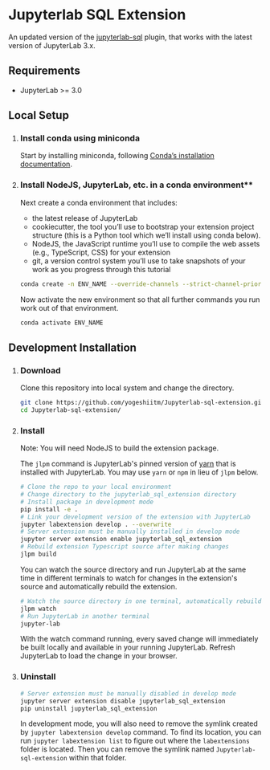 # Jupyterlab SQL Extension


An updated version of the [jupyterlab-sql](https://github.com/pbugnion/jupyterlab-sql) plugin, that works with the latest version of JupyterLab 3.x.


## Requirements

- JupyterLab >= 3.0


## Local Setup

1. ### Install conda using miniconda
   Start by installing miniconda, following [Conda’s installation documentation](https://docs.conda.io/projects/conda/en/latest/user-guide/install/index.html).

2. ### Install NodeJS, JupyterLab, etc. in a conda environment**

    Next create a conda environment that includes:
    - the latest release of JupyterLab
    - cookiecutter, the tool you’ll use to bootstrap your extension project structure (this is a Python tool which we’ll install using conda below).
    - NodeJS, the JavaScript runtime you’ll use to compile the web assets (e.g., TypeScript, CSS) for your extension
    - git, a version control system you’ll use to take snapshots of your work as you progress through this tutorial


    ```bash
    conda create -n ENV_NAME --override-channels --strict-channel-priority -c conda-forge -c nodefaults jupyterlab=3 cookiecutter nodejs jupyter-packaging git
    ```

    Now activate the new environment so that all further commands you run work out of that environment.

    ```bash
    conda activate ENV_NAME
    ```

## Development Installation

1. ### Download
    Clone this repository into local system and change the directory.

    ```bash
    git clone https://github.com/yogeshiitm/Jupyterlab-sql-extension.git
    cd Jupyterlab-sql-extension/
    ```

2. ### Install

    Note: You will need NodeJS to build the extension package.

    The `jlpm` command is JupyterLab's pinned version of
    [yarn](https://yarnpkg.com/) that is installed with JupyterLab. You may use
    `yarn` or `npm` in lieu of `jlpm` below.

    ```bash
    # Clone the repo to your local environment
    # Change directory to the jupyterlab_sql_extension directory
    # Install package in development mode
    pip install -e .
    # Link your development version of the extension with JupyterLab
    jupyter labextension develop . --overwrite
    # Server extension must be manually installed in develop mode
    jupyter server extension enable jupyterlab_sql_extension
    # Rebuild extension Typescript source after making changes
    jlpm build
    ```

    You can watch the source directory and run JupyterLab at the same time in different terminals to watch for changes in the extension's source and automatically rebuild the extension.

    ```bash
    # Watch the source directory in one terminal, automatically rebuilding when needed
    jlpm watch
    # Run JupyterLab in another terminal
    jupyter-lab
    ```

    With the watch command running, every saved change will immediately be built locally and available in your running JupyterLab. Refresh JupyterLab to load the change in your browser.


3. ### Uninstall

    ```bash
    # Server extension must be manually disabled in develop mode
    jupyter server extension disable jupyterlab_sql_extension
    pip uninstall jupyterlab_sql_extension
    ```

    In development mode, you will also need to remove the symlink created by `jupyter labextension develop`
    command. To find its location, you can run `jupyter labextension list` to figure out where the `labextensions`
    folder is located. Then you can remove the symlink named `Jupyterlab-sql-extension` within that folder.
